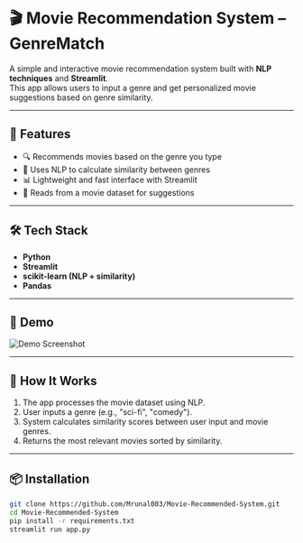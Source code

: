 # 🎬 Movie Recommendation System – GenreMatch

A simple and interactive movie recommendation system built with **NLP techniques** and **Streamlit**.  
This app allows users to input a genre and get personalized movie suggestions based on genre similarity.

---

## 🚀 Features

- 🔍 Recommends movies based on the genre you type
- 🧠 Uses NLP to calculate similarity between genres
- 📊 Lightweight and fast interface with Streamlit
- 📁 Reads from a movie dataset for suggestions

---

## 🛠️ Tech Stack

- **Python**  
- **Streamlit**  
- **scikit-learn (NLP + similarity)**  
- **Pandas**

---

## 📸 Demo

![Demo Screenshot](demo_image.png)  
<!-- Replace this with an actual image or GIF of the app if available -->

---

## 🧠 How It Works

1. The app processes the movie dataset using NLP.
2. User inputs a genre (e.g., "sci-fi", "comedy").
3. System calculates similarity scores between user input and movie genres.
4. Returns the most relevant movies sorted by similarity.

---

## 📦 Installation

```bash
git clone https://github.com/Mrunal003/Movie-Recommended-System.git
cd Movie-Recommended-System
pip install -r requirements.txt
streamlit run app.py
